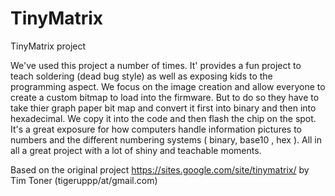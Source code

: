 TinyMatrix
==========

TinyMatrix project


We've used this project a number of times. It' provides a fun project to teach soldering (dead bug style) as well as exposing kids to the programming aspect. We focus on the image creation and allow everyone to create a custom bitmap to load into the firmware. But to do so they have to take thier graph paper bit map and convert it first into binary and then into hexadecimal. We copy it into the code and then flash the chip on the spot. It's a great exposure for how computers handle information pictures to numbers and the different numbering systems ( binary, base10 , hex ). All in all a great project with a lot of shiny and teachable moments.


Based on the original project https://sites.google.com/site/tinymatrix/ by Tim Toner (tigeruppp/at/gmail.com)
